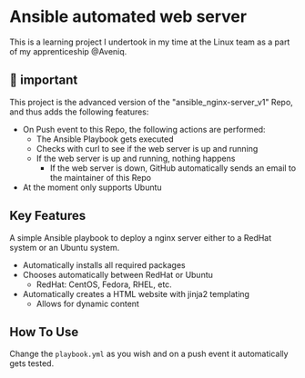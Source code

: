 # Ansible automated web server

This is a learning project I undertook in my time at the Linux team as a part of my apprenticeship @Aveniq.

## :paperclip: important

This project is the advanced version of the "ansible_nginx-server_v1" Repo, and thus adds the following features:

* On Push event to this Repo, the following actions are performed:
  * The Ansible Playbook gets executed
  * Checks with curl to see if the web server is up and running
  * If the web server is up and running, nothing happens
    * If the web server is down, GitHub automatically sends an email to the maintainer of this Repo
* At the moment only supports Ubuntu

## Key Features

A simple Ansible playbook to deploy a nginx server either to a RedHat system or an Ubuntu system.

* Automatically installs all required packages
* Chooses automatically between RedHat or Ubuntu
  * RedHat: CentOS, Fedora, RHEL, etc.
* Automatically creates a HTML website with jinja2 templating
  * Allows for dynamic content

## How To Use

Change the ``playbook.yml`` as you wish and on a push event it automatically gets tested.
